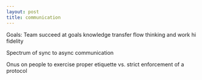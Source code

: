 ```yaml
---
layout: post
title: communication
---
```


Goals:
Team succeed at goals
knowledge transfer
flow thinking and work
hi fidelity

Spectrum of sync to async communication

Onus on people to exercise proper etiquette vs. strict enforcement of a protocol
